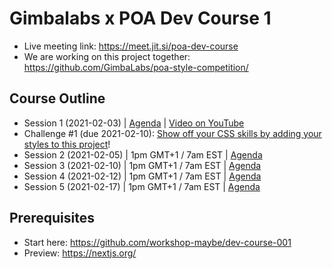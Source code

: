 # Gimbalabs x POA Dev Course 1

- Live meeting link: https://meet.jit.si/poa-dev-course
- We are working on this project together: https://github.com/GimbaLabs/poa-style-competition/

## Course Outline
- Session 1 (2021-02-03) | [Agenda](https://github.com/GimbaLabs/poa-dev-course-1/blob/main/session-01.md) | [Video on YouTube](https://youtu.be/SdKnynfCjKg)
- Challenge #1 (due 2021-02-10): [Show off your CSS skills by adding your styles to this project](https://github.com/GimbaLabs/poa-style-competition)!
- Session 2 (2021-02-05) | 1pm GMT+1 / 7am EST | [Agenda](https://github.com/GimbaLabs/poa-dev-course-1/blob/main/session-02.md)
- Session 3 (2021-02-10) | 1pm GMT+1 / 7am EST | [Agenda](https://github.com/GimbaLabs/poa-dev-course-1/blob/main/session-03.md)
- Session 4 (2021-02-12) | 1pm GMT+1 / 7am EST | [Agenda](https://github.com/GimbaLabs/poa-dev-course-1/blob/main/session-04.md)
- Session 5 (2021-02-17) | 1pm GMT+1 / 7am EST | [Agenda](https://github.com/GimbaLabs/poa-dev-course-1/blob/main/session-05.md)

## Prerequisites
- Start here: https://github.com/workshop-maybe/dev-course-001
- Preview: https://nextjs.org/
